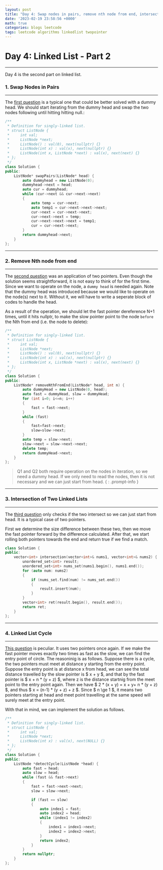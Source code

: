 ```yaml
---
layout: post
title: "Day 4: Swap nodes in pairs, remove nth node from end, intersection of two linked lists & linked list cycle"
date: '2023-02-19 23:58:56 +0000'
math: true
categories: blogs leetcode
tags: leetcode algorithms linkedlist twopointer
---
```

# Day 4: Linked List - Part 2

---

Day 4 is the second part on linked list.

### 1. Swap Nodes in Pairs

---

The [first question](https://leetcode.com/problems/swap-nodes-in-pairs/) is a typical one that could be better solved with a dummy head. We should start iterating from the dummy head and swap the two nodes following until hitting hitting null.:

```cpp
/**
 * Definition for singly-linked list.
 * struct ListNode {
 *     int val;
 *     ListNode *next;
 *     ListNode() : val(0), next(nullptr) {}
 *     ListNode(int x) : val(x), next(nullptr) {}
 *     ListNode(int x, ListNode *next) : val(x), next(next) {}
 * };
 */
class Solution {
public:
    ListNode* swapPairs(ListNode* head) {
        auto dummyhead = new ListNode(0);
        dummyhead->next = head;
        auto cur = dummyhead;
        while (cur->next && cur->next->next)
        {
            auto temp = cur->next;
            auto temp1 = cur->next->next->next;
            cur->next = cur->next->next;
            cur->next->next = temp;
            cur->next->next->next = temp1;
            cur = cur->next->next;
        } 
        return dummyhead->next;
    }
};
```
---
### 2. Remove Nth node from end
---

The [second question](https://leetcode.com/problems/remove-nth-node-from-end-of-list/) was an application of two pointers. Even though the solution seems straightforward, it is not easy to think of for the first time. Since we want to operate on the node, a `dummy head` is needed again. Note that the dummy head was introduced because we would like to operate on the node(s) next to it. Without it, we will have to write a seperate block of codes to handle the head.

As a result of the operation, we should let the fast pointer dereference N+1 times, until it hits nullptr, to make the slow pointer point to the node `before` the Nth from end (i.e. the node to delete):
```cpp
/**
 * Definition for singly-linked list.
 * struct ListNode {
 *     int val;
 *     ListNode *next;
 *     ListNode() : val(0), next(nullptr) {}
 *     ListNode(int x) : val(x), next(nullptr) {}
 *     ListNode(int x, ListNode *next) : val(x), next(next) {}
 * };
 */
class Solution {
public:
    ListNode* removeNthFromEnd(ListNode* head, int n) {
        auto dummyHead = new ListNode(0, head);
        auto fast = dummyHead, slow = dummyHead;
        for (int i=0; i<=n; i++)
        {
            fast = fast->next;
        }
        while (fast)
        {   
            fast=fast->next;
            slow=slow->next;
        }
        auto temp = slow->next;
        slow->next = slow->next->next;
        delete temp;
        return dummyHead->next;
    }
};
```

> Q1 and Q2 both require operation on the nodes in iteration, so we need a dummy head. If we only need to read the nodes, then it is not necessary and we can just start from head.
{ : .prompt-info }
---
### 3. Intersection of Two Linked Lists
---

The [third question](https://leetcode.com/problems/intersection-of-two-linked-lists/) only checks if the two intersect so we can just start from head. It is a typical case of two pointers.

First we determine the size difference between these two, then we move the fast pointer forward by the difference calculated. After that, we start rolling both pointers towards the end and return true if we find a match.
```cpp
class Solution {
public:
    vector<int> intersection(vector<int>& nums1, vector<int>& nums2) {
        unordered_set<int> result;
        unordered_set<int> nums_set(nums1.begin(), nums1.end());
        for (auto num: nums2)
        {
            if (nums_set.find(num) != nums_set.end())
            {
                result.insert(num);
            }
        }
        vector<int> ret(result.begin(), result.end());
        return ret;
    }
};
```
---
### 4. Linked List Cycle
---

[This question](https://leetcode.com/problems/linked-list-cycle-ii/) is peculiar. It uses two pointers once again.
If we make the fast pointer moves exactly two times as fast as the slow, we can find the entry point of circle. The reasoninig is as follows.
Suppose there is a cycle, the two pointers must meet at distance y starting from the entry point. Suppose the entry point is at distance x from head, we can see the total distance travelled by the slow pointer is $ x + y $, and that by the fast pointer is $ x + n * (y + z) $, where z is the distance startnig from the meet point to the entry point again. Then we have $ 2 * (x + y) = x + y+ n * (y + z) $, and thus $ x = (n-1) * (y + z) + z $. Since $ n \ge 1 $, it means two pointers starting at head and meet point travelling at the same speed will surely meet at the entry point. 

With that in mind, we can implement the solution as follows.
```cpp
/**
 * Definition for singly-linked list.
 * struct ListNode {
 *     int val;
 *     ListNode *next;
 *     ListNode(int x) : val(x), next(NULL) {}
 * };
 */
class Solution {
public:
    ListNode *detectCycle(ListNode *head) {
        auto fast = head;
        auto slow = head;
        while (fast && fast->next)
        {
            fast = fast->next->next;
            slow = slow->next;

            if (fast == slow)
            {
                auto index1 = fast;
                auto index2 = head;
                while (index1 != index2)
                {
                    index1 = index1->next;
                    index2 = index2->next;
                }
                return index2;
            }
        }
        return nullptr;
    }
};
```




